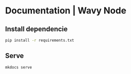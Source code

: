# Documentation | Wavy Node

## Install dependencie
```bash
pip install -r requirements.txt
```

## Serve
```bash
mkdocs serve
```
